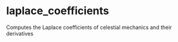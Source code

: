 # laplace_coefficients
Computes the Laplace coefficients of celestial mechanics and their derivatives

